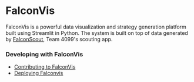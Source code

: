 # FalconVis

FalconVis is a powerful data visualization and strategy generation platform built using Streamlit in Python. The system is built on top of data generated by [FalconScout](https://github.com/Team4099/FalconScout), Team 4099's scouting app.

### Developing with FalconVis
 - [Contributing to FalconVis](/docs/CONTRIBUTING.md)
 - [Deploying Falconvis](/docs/DEPLOYMENT.md)
